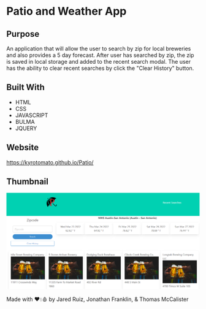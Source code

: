 # Patio and Weather App

## Purpose

An application that will allow the user to search by zip for local breweries and also provides a 5 day forecast. After user has searched by zip, the zip is saved in local storage and added to the recent search modal. The user has the ability to clear recent searches by click the "Clear History" button.

## Built With

- HTML
- CSS
- JAVASCRIPT
- BULMA
- JQUERY

## Website

https://kyrotomato.github.io/Patio/

## Thumbnail

![Screenshot](./assets/images/thumbnail.PNG)

Made with ❤️💧🩸 by Jared Ruiz, Jonathan Franklin, & Thomas McCalister
